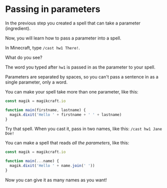 # Passing in parameters

In the previous step you created a spell that can take a parameter (ingredient).

Now, you will learn how to pass a parameter into a spell.

In Minecraft, type `/cast hw1 There!`.

What do you see?

The word you typed after `hw1` is passed in as the parameter to your spell.

Parameters are separated by spaces, so you can't pass a sentence in as a single parameter, only a word.

You can make your spell take more than one parameter, like this:

```javascript
const magik = magikcraft.io

function main(firstname, lastname) {
  magik.dixit('Hello ' + firstname + ' ' + lastname)
}
```

Try that spell. When you cast it, pass in two names, like this: `/cast hw1 Jane Doe!`

You can make a spell that reads *all the parameters*, like this:

```javascript
const magik = magikcraft.io

function main(...name) {
  magik.dixit('Hello ' + name.join(' '))
}
```
Now you can give it as many names as you want!
